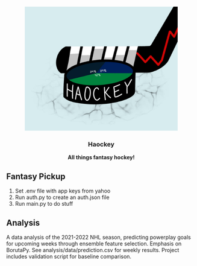 <p align="center">
  <a href="https://github.com/harin329/Haockey">
    <img src="./Haockey.png" alt="Logo" height="329" resize>
  </a>

  <h3 align="center">Haockey</h3>

  <p align="center">
    <strong>All things fantasy hockey!</strong>
  </p>
</p>

## Fantasy Pickup

1. Set .env file with app keys from yahoo
2. Run auth.py to create an auth.json file
3. Run main.py to do stuff

## Analysis

A data analysis of the 2021-2022 NHL season, predicting powerplay goals for upcoming weeks through ensemble feature selection. Emphasis on BorutaPy. See analysis/data/prediction.csv for weekly results. Project includes validation script for baseline comparison.
